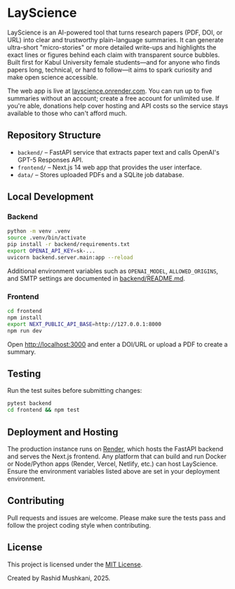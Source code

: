 # LayScience

LayScience is an AI-powered tool that turns research papers (PDF, DOI, or URL) into clear and trustworthy plain-language summaries. It can generate ultra-short "micro-stories" or more detailed write-ups and highlights the exact lines or figures behind each claim with transparent source bubbles. Built first for Kabul University female students—and for anyone who finds papers long, technical, or hard to follow—it aims to spark curiosity and make open science accessible.

The web app is live at [layscience.onrender.com](https://layscience.onrender.com/). You can run up to five summaries without an account; create a free account for unlimited use. If you're able, donations help cover hosting and API costs so the service stays available to those who can't afford much.

## Repository Structure

- `backend/` – FastAPI service that extracts paper text and calls OpenAI's GPT-5 Responses API.
- `frontend/` – Next.js 14 web app that provides the user interface.
- `data/` – Stores uploaded PDFs and a SQLite job database.

## Local Development

### Backend

```bash
python -m venv .venv
source .venv/bin/activate
pip install -r backend/requirements.txt
export OPENAI_API_KEY=sk-...
uvicorn backend.server.main:app --reload
```

Additional environment variables such as `OPENAI_MODEL`, `ALLOWED_ORIGINS`, and SMTP settings are documented in [backend/README.md](backend/README.md).

### Frontend

```bash
cd frontend
npm install
export NEXT_PUBLIC_API_BASE=http://127.0.0.1:8000
npm run dev
```

Open <http://localhost:3000> and enter a DOI/URL or upload a PDF to create a summary.

## Testing

Run the test suites before submitting changes:

```bash
pytest backend
cd frontend && npm test
```

## Deployment and Hosting

The production instance runs on [Render](https://render.com), which hosts the FastAPI backend and serves the Next.js frontend. Any platform that can build and run Docker or Node/Python apps (Render, Vercel, Netlify, etc.) can host LayScience. Ensure the environment variables listed above are set in your deployment environment.

## Contributing

Pull requests and issues are welcome. Please make sure the tests pass and follow the project coding style when contributing.

## License

This project is licensed under the [MIT License](LICENSE).

Created by Rashid Mushkani, 2025.
